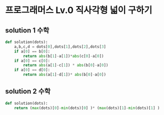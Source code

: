 # 프로그래머스 Lv.0 직사각형 넓이 구하기

## solution 1 수학

```python
def solution(dots):
    a,b,c,d = dots[0],dots[1],dots[2],dots[3]
    if a[0] == b[0]:
        return abs(b[1]-a[1])*abs(c[0]-a[0])
    if a[0] == c[0]:
        return abs(a[1]-c[1]) * abs(b[0]-a[0])
    if a[0] == d[0]:
        return abs(a[1]-d[1])* abs(b[0]-a[0])
```

## solution 2 수학

```python
def solution(dots):
    return (max(dots)[0]-min(dots)[0] )* (max(dots)[1]-min(dots)[1] )
```